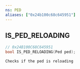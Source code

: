 ```yaml
---
ns: PED
aliases: ["0x24b100c68c645951"]
---
```

## IS_PED_RELOADING

```c
// 0x24B100C68C645951
bool IS_PED_RELOADING(Ped ped);
```

```
Checks if the ped is reloading
```
